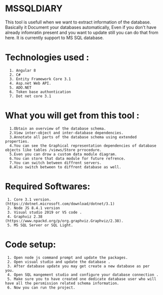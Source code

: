 # MSSQLDIARY
 
 This tool is usefull when we want to extract information of the database. 
 Basically it Document your databases automatically, Even if you don't have already infomratin present and you want to update still you can do that from here. 
 It is currently support to MS SQL database.

# Technologies used : 
      1. Angular 8 
      2. C#
      3. Entity Framework Core 3.1
      4. Asp.net Web API. 
      5. ADO.NET 
      6. Token base authontication
      7. Dot net core 3.1 
      
 
# What you will get from this tool : 
      1.Obtain an overview of the database schema.
      2.View inter-object and inter-database dependencies.
      3.Annotate all parts of the database schema using extended properties.
      4.You can see the Graphical representation dependencies of database objects like tables /views/Store prrocedure. 
      5.Even you can drow a custom data module diagram. 
      6.You can store that data module for future refrence.
      7.You can switch between diffrent servers. 
      8.Also switch between to diffrent database as well. 

# Required Softwares: 
     1. Core 3.1 version.(https://dotnet.microsoft.com/download/dotnet/3.1)
     2. Node JS 8.4.1 version
     3. Visual studio 2019 or VS code . 
     4. Graphviz 2.38 (https://www.npackd.org/p/org.graphviz.Graphviz/2.38).
     5. MS SQL Server or SQL Light.

# Code setup: 
     1. Open node js command prompt and update the packages. 
     2. Open visual studio and update the database .
     3. After database update you may get create a new database as per you.
     4. Open SQL mangement studio and configure your database connection . 
     5. Make sure you to have created one dedicate database user who will have all the persmission related schema information.
     6. Now you can run the project.
